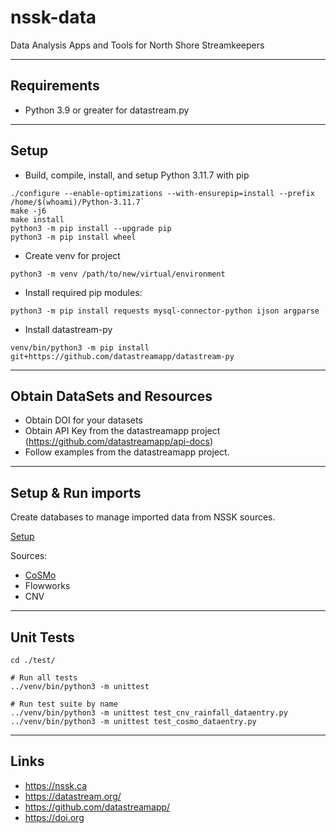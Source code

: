 # nssk-data

Data Analysis Apps and Tools for North Shore Streamkeepers

---
## Requirements
* Python 3.9 or greater for datastream.py

---
## Setup
* Build, compile, install, and setup Python 3.11.7 with pip

```
./configure --enable-optimizations --with-ensurepip=install --prefix /home/$(whoami)/Python-3.11.7`
make -j6
make install
python3 -m pip install --upgrade pip
python3 -m pip install wheel
```

* Create venv for project

`python3 -m venv /path/to/new/virtual/environment`

*  Install required pip modules:

`python3 -m pip install requests mysql-connector-python ijson argparse`

* Install datastream-py

`venv/bin/python3 -m pip install git+https://github.com/datastreamapp/datastream-py`

---
## Obtain DataSets and Resources 

* Obtain DOI for your datasets
* Obtain API Key from the datastreamapp project (https://github.com/datastreamapp/api-docs)
* Follow examples from the datastreamapp project.
---
## Setup & Run imports

Create databases to manage imported data from NSSK sources.

[Setup](docker/README.md)

Sources:
* [CoSMo](src/cosmo/README.md)
* Flowworks
* CNV

---
## Unit Tests

```
cd ./test/

# Run all tests
../venv/bin/python3 -m unittest

# Run test suite by name
../venv/bin/python3 -m unittest test_cnv_rainfall_dataentry.py
../venv/bin/python3 -m unittest test_cosmo_dataentry.py
```

---
## Links
* https://nssk.ca
* https://datastream.org/
* https://github.com/datastreamapp/
* https://doi.org